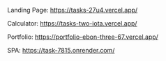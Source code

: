 Landing Page: https://tasks-27u4.vercel.app/ 

Calculator: https://tasks-two-iota.vercel.app/

Portfolio: https://portfolio-ebon-three-67.vercel.app/

SPA: https://task-7815.onrender.com/
